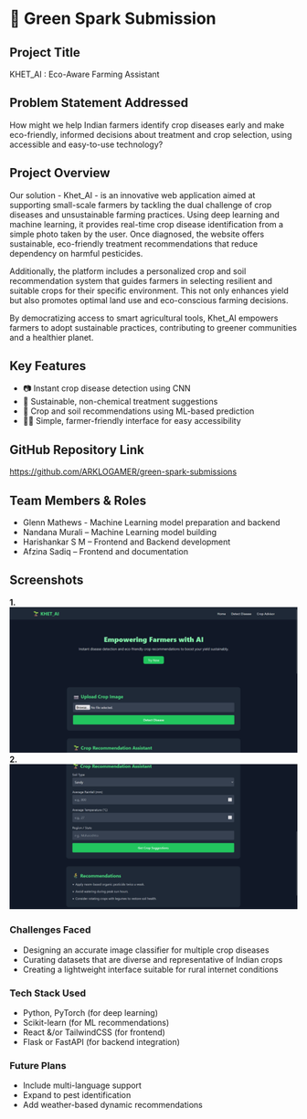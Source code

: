 # 🚀 Green Spark Submission

## Project Title
KHET_AI : Eco-Aware Farming Assistant

## Problem Statement Addressed
How might we help Indian farmers identify crop diseases early and make eco-friendly, informed decisions about treatment and crop selection, using accessible and easy-to-use technology?

## Project Overview
Our solution - Khet_AI -  is an innovative web application aimed at supporting small-scale farmers by tackling the dual challenge of crop diseases and unsustainable farming practices. Using deep learning and machine learning, it provides real-time crop disease identification from a simple photo taken by the user. Once diagnosed, the website offers sustainable, eco-friendly treatment recommendations that reduce dependency on harmful pesticides. 

Additionally, the platform includes a personalized crop and soil recommendation system that guides farmers in selecting resilient and suitable crops for their specific environment. This not only enhances yield but also promotes optimal land use and eco-conscious farming decisions.

By democratizing access to smart agricultural tools, Khet_AI empowers farmers to adopt sustainable practices, contributing to greener communities and a healthier planet.

## Key Features
- 📷 Instant crop disease detection using CNN
- 🌿 Sustainable, non-chemical treatment suggestions
- 🌾 Crop and soil recommendations using ML-based prediction
- 🧑‍🌾 Simple, farmer-friendly interface for easy accessibility

## GitHub Repository Link
https://github.com/ARKLOGAMER/green-spark-submissions

## Team Members & Roles
- Glenn Mathews - Machine Learning model preparation and backend
- Nandana Murali – Machine Learning model building
- Harishankar S M – Frontend and Backend development
- Afzina Sadiq – Frontend and documentation

## Screenshots
**1.**
![Screenshot](./assets/Screenshot1.png)
**2.**
![Screenshot](./assets/Screenshot2.png)

### Challenges Faced
- Designing an accurate image classifier for multiple crop diseases
- Curating datasets that are diverse and representative of Indian crops
- Creating a lightweight interface suitable for rural internet conditions

### Tech Stack Used
- Python, PyTorch (for deep learning)
- Scikit-learn (for ML recommendations)
- React &/or TailwindCSS (for frontend)
- Flask or FastAPI (for backend integration)

### Future Plans
- Include multi-language support
- Expand to pest identification
- Add weather-based dynamic recommendations

